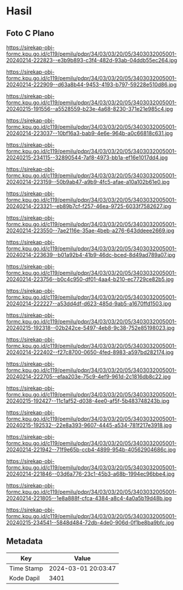 # Hasil

## Foto C Plano

https://sirekap-obj-formc.kpu.go.id/c119/pemilu/pdpr/34/03/03/20/05/3403032005001-20240214-222823--e3b9b893-c3f4-482d-93ab-04ddb55ec264.jpg

https://sirekap-obj-formc.kpu.go.id/c119/pemilu/pdpr/34/03/03/20/05/3403032005001-20240214-222909--d63a8b44-9453-4193-b797-59228e510d86.jpg

https://sirekap-obj-formc.kpu.go.id/c119/pemilu/pdpr/34/03/03/20/05/3403032005001-20240215-191556--a5528559-b23e-4a68-8230-371e21e985c4.jpg

https://sirekap-obj-formc.kpu.go.id/c119/pemilu/pdpr/34/03/03/20/05/3403032005001-20240214-223037--10bf16a3-bab9-4e6e-964b-a0c66818c631.jpg

https://sirekap-obj-formc.kpu.go.id/c119/pemilu/pdpr/34/03/03/20/05/3403032005001-20240215-234115--32890544-7af8-4973-bb1a-ef16e1017dd4.jpg

https://sirekap-obj-formc.kpu.go.id/c119/pemilu/pdpr/34/03/03/20/05/3403032005001-20240214-223159--50b9ab47-a9b9-4fc5-afae-a10a102b61e0.jpg

https://sirekap-obj-formc.kpu.go.id/c119/pemilu/pdpr/34/03/03/20/05/3403032005001-20240214-223321--eb89b7cf-f257-46ea-9725-6033f7582627.jpg

https://sirekap-obj-formc.kpu.go.id/c119/pemilu/pdpr/34/03/03/20/05/3403032005001-20240214-223550--7ae2116e-35ae-4beb-a276-643ddeee2669.jpg

https://sirekap-obj-formc.kpu.go.id/c119/pemilu/pdpr/34/03/03/20/05/3403032005001-20240214-223639--b01a92b4-41b9-46dc-bced-8d49ad789a07.jpg

https://sirekap-obj-formc.kpu.go.id/c119/pemilu/pdpr/34/03/03/20/05/3403032005001-20240214-223756--b0c4c950-df01-4aa4-b210-ec7729ce82b5.jpg

https://sirekap-obj-formc.kpu.go.id/c119/pemilu/pdpr/34/03/03/20/05/3403032005001-20240214-222227--a53dd4df-d623-485d-9ab5-a1670ffd1503.jpg

https://sirekap-obj-formc.kpu.go.id/c119/pemilu/pdpr/34/03/03/20/05/3403032005001-20240215-192318--02b242ce-5497-4eb8-9c38-752e85198023.jpg

https://sirekap-obj-formc.kpu.go.id/c119/pemilu/pdpr/34/03/03/20/05/3403032005001-20240214-222402--f27c8700-0650-4fed-8983-a597bd282174.jpg

https://sirekap-obj-formc.kpu.go.id/c119/pemilu/pdpr/34/03/03/20/05/3403032005001-20240214-222705--efaa203e-75c9-4ef9-961d-2c1816db8c22.jpg

https://sirekap-obj-formc.kpu.go.id/c119/pemilu/pdpr/34/03/03/20/05/3403032005001-20240215-192427--11c1af52-d038-4ee0-af5f-5b483748243b.jpg

https://sirekap-obj-formc.kpu.go.id/c119/pemilu/pdpr/34/03/03/20/05/3403032005001-20240215-192532--22e8a393-9607-4445-a534-781f217e3918.jpg

https://sirekap-obj-formc.kpu.go.id/c119/pemilu/pdpr/34/03/03/20/05/3403032005001-20240214-221942--71f9e65b-ccb4-4899-954b-40562904686c.jpg

https://sirekap-obj-formc.kpu.go.id/c119/pemilu/pdpr/34/03/03/20/05/3403032005001-20240214-221846--03d6a776-23c1-45b3-a68b-1994ec96bbe4.jpg

https://sirekap-obj-formc.kpu.go.id/c119/pemilu/pdpr/34/03/03/20/05/3403032005001-20240214-221805--1e8a888f-cfca-4384-a8c4-4a0a5b19d48b.jpg

https://sirekap-obj-formc.kpu.go.id/c119/pemilu/pdpr/34/03/03/20/05/3403032005001-20240215-234541--5848d484-72db-4de0-906d-0f1be8ba9bfc.jpg


## Metadata

| Key        | Value               |
| ---------- | ------------------- |
| Time Stamp | 2024-03-01 20:03:47 |
| Kode Dapil | 3401                |



